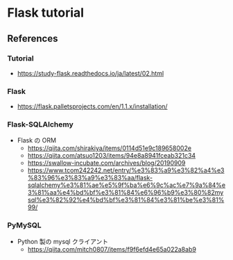 # Flask tutorial
## References
### Tutorial
- https://study-flask.readthedocs.io/ja/latest/02.html

### Flask
- https://flask.palletsprojects.com/en/1.1.x/installation/

### Flask-SQLAlchemy
- Flask の ORM
  - https://qiita.com/shirakiya/items/0114d51e9c189658002e
  - https://qiita.com/atsuo1203/items/94e8a8941fceab321c34
  - https://swallow-incubate.com/archives/blog/20190909
  - https://www.tcom242242.net/entry/%e3%83%a9%e3%82%a4%e3%83%96%e3%83%a9%e3%83%aa/flask-sqlalchemy%e3%81%ae%e5%9f%ba%e6%9c%ac%e7%9a%84%e3%81%aa%e4%bd%bf%e3%81%84%e6%96%b9%e3%80%82mysql%e3%82%92%e4%bd%bf%e3%81%84%e3%81%be%e3%81%99/

### PyMySQL
- Python 製の mysql クライアント
  - https://qiita.com/mitch0807/items/f9f6efd4e65a022a8ab9
